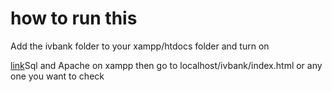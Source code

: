 <h1> how to run this </h1>

Add the ivbank folder to your xampp/htdocs folder and turn on 

[link](www.youtube.com)Sql and Apache on xampp then go to localhost/ivbank/index.html or any one you want to check
